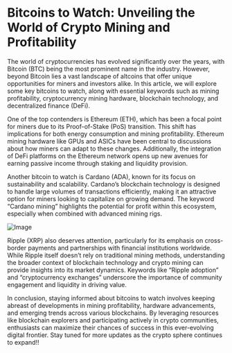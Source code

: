 # Bitcoins to Watch: Unveiling the World of Crypto Mining and Profitability

The world of cryptocurrencies has evolved significantly over the years, with Bitcoin (BTC) being the most prominent name in the industry. However, beyond Bitcoin lies a vast landscape of altcoins that offer unique opportunities for miners and investors alike. In this article, we will explore some key bitcoins to watch, along with essential keywords such as mining profitability, cryptocurrency mining hardware, blockchain technology, and decentralized finance (DeFi). 

One of the top contenders is Ethereum (ETH), which has been a focal point for miners due to its Proof-of-Stake (PoS) transition. This shift has implications for both energy consumption and mining profitability. Ethereum mining hardware like GPUs and ASICs have been central to discussions about how miners can adapt to these changes. Additionally, the integration of DeFi platforms on the Ethereum network opens up new avenues for earning passive income through staking and liquidity provision.

Another bitcoin to watch is Cardano (ADA), known for its focus on sustainability and scalability. Cardano’s blockchain technology is designed to handle large volumes of transactions efficiently, making it an attractive option for miners looking to capitalize on growing demand. The keyword “Cardano mining” highlights the potential for profit within this ecosystem, especially when combined with advanced mining rigs.

![Image](https://github.com/user-attachments/assets/3be06921-4469-491d-bd37-5f14c53422b7)

Ripple (XRP) also deserves attention, particularly for its emphasis on cross-border payments and partnerships with financial institutions worldwide. While Ripple itself doesn’t rely on traditional mining methods, understanding the broader context of blockchain technology and crypto mining can provide insights into its market dynamics. Keywords like “Ripple adoption” and “cryptocurrency exchanges” underscore the importance of community engagement and liquidity in driving value.

In conclusion, staying informed about bitcoins to watch involves keeping abreast of developments in mining profitability, hardware advancements, and emerging trends across various blockchains. By leveraging resources like blockchain explorers and participating actively in crypto communities, enthusiasts can maximize their chances of success in this ever-evolving digital frontier. Stay tuned for more updates as the crypto sphere continues to expand!!
